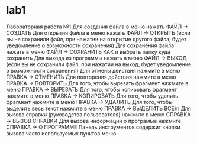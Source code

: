 # lab1
Лабораторная работа №1
Для создания файла в меню нажать ФАЙЛ -> СОЗДАТЬ
Для открытия файла в меню нажать ФАЙЛ -> ОТКРЫТЬ (если вы не сохранили файл, при нажатии на открытие другого файла, будет уведомление о возможности сохранения)
Для сохранения файла нажать в меню ФАЙЛ -> СОХРАНИТЬ КАК и выбрать папку куда сохранить
Для выхода из программы нажать в меню ФАЙЛ -> ВЫХОД (если вы не сохранили файл, при нажатии на выход, будет уведомление о возможности сохранения)
Для отмены действия нажмите в меню ПРАВКА -> ОТМЕНИТЬ
Для повторения действия нажмите в меню ПРАВКА -> ПОВТОРИТЬ
Для того, чтобы вырезать фрагмент нажмите в меню ПРАВКА -> ВЫРЕЗАТЬ
Для того, чтобы копировать фрагмент нажмите в меню ПРАВКА -> КОПИРОВАТЬ
Для того, чтобы удалить фрагмент нажмите в меню ПРАВКА -> УДАЛИТЬ
Для того, чтобы выделить весь текст нажмите в меню ПРАВКА -> ВЫДЕЛИТЬ ВСЕ\n
Для вызова справки (руководства пользователя) нажмите в меню СПРАВКА -> ВЫЗОВ СПРАВКИ
Для вызова информации о программе нажмите СПРАВКА -> О ПРОГРАММЕ
Панель инструментов содержит кнопки вызова часто используемых пунктов меню
